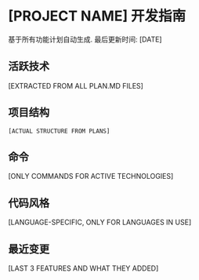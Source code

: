 # [PROJECT NAME] 开发指南

基于所有功能计划自动生成. 最后更新时间: [DATE]

## 活跃技术
[EXTRACTED FROM ALL PLAN.MD FILES]

## 项目结构
```
[ACTUAL STRUCTURE FROM PLANS]
```

## 命令
[ONLY COMMANDS FOR ACTIVE TECHNOLOGIES]

## 代码风格
[LANGUAGE-SPECIFIC, ONLY FOR LANGUAGES IN USE]

## 最近变更
[LAST 3 FEATURES AND WHAT THEY ADDED]

<!-- 手动添加内容开始 -->
<!-- 手动添加内容结束 -->
